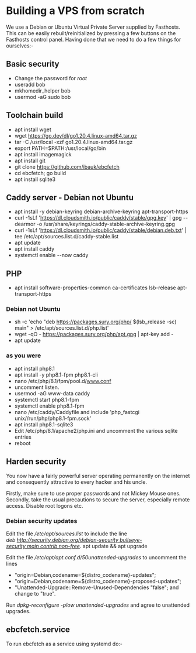 # Building a VPS from scratch

We use a Debian or Ubuntu Virtual Private Server supplied by Fasthosts. This can be easily rebuilt/reinitialized by pressing a few buttons on the Fasthosts control panel. Having done that we need to do a few things for ourselves:-

## Basic security
- Change the password for *root*
- useradd bob
- mkhomedir_helper bob
- usermod -aG sudo bob

## Toolchain build
- apt install wget
- wget https://go.dev/dl/go1.20.4.linux-amd64.tar.gz
- tar -C /usr/local -xzf go1.20.4.linux-amd64.tar.gz
- export PATH=$PATH:/usr/local/go/bin
- apt install imagemagick
- apt install git
- git clone https://github.com/ibauk/ebcfetch
- cd ebcfetch; go build
- apt install sqlite3

## Caddy server - Debian not Ubuntu
- apt install -y debian-keyring debian-archive-keyring apt-transport-https
- curl -1sLf 'https://dl.cloudsmith.io/public/caddy/stable/gpg.key' | gpg --dearmor -o /usr/share/keyrings/caddy-stable-archive-keyring.gpg
- curl -1sLf 'https://dl.cloudsmith.io/public/caddy/stable/debian.deb.txt' | tee /etc/apt/sources.list.d/caddy-stable.list
- apt update
- apt install caddy
- systemctl enable --now caddy

## PHP
- apt install software-properties-common ca-certificates lsb-release apt-transport-https 
### Debian not Ubuntu
- sh -c 'echo "deb https://packages.sury.org/php/ $(lsb_release -sc) main" > /etc/apt/sources.list.d/php.list' 
- wget -qO - https://packages.sury.org/php/apt.gpg | apt-key add -
- apt update

### as you were
- apt install php8.1
- apt install -y php8.1-fpm php8.1-cli 
- nano /etc/php/8.1/fpm/pool.d/www.conf
- uncomment listen.
- usermod -aG www-data caddy
- systemctl start php8.1-fpm
- systemctl enable php8.1-fpm
- nano /etc/caddy/Caddyfile and include 'php_fastcgi unix//run/php/php8.1-fpm.sock'
- apt install php8.1-sqlite3
- Edit /etc/php/8.1/apache2/php.ini and uncomment the various sqlite entries
- reboot

## Harden security
You now have a fairly powerful server operating permanently on the internet and consequently attractive to every hacker and his uncle.

Firstly, make sure to use proper passwords and not Mickey Mouse ones. Secondly, take the usual precautions to secure the server, especially remote access. Disable root logons etc.

### Debian security updates
Edit the file */etc/apt/sources.list* to include the line *deb http://security.debian.org/debian-security bullseye-security main contrib non-free*. apt update && apt upgrade

Edit the file */etc/apt/apt.conf.d/50unattended-upgrades* to uncomment the lines

- "origin=Debian,codename=${distro_codename}-updates";
- "origin=Debian,codename=${distro_codename}-proposed-updates";
- "Unattended-Upgrade::Remove-Unused-Dependencies "false"; and change to "true".

Run *dpkg-reconfigure -plow unattended-upgrades* and agree to unattended upgrades.

## ebcfetch.service
To run ebcfetch as a service using systemd do:-





